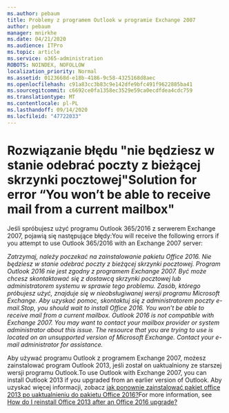 ```yaml
---
ms.author: pebaum
title: Problemy z programem Outlook w programie Exchange 2007
author: pebaum
manager: mnirkhe
ms.date: 04/21/2020
ms.audience: ITPro
ms.topic: article
ms.service: o365-administration
ROBOTS: NOINDEX, NOFOLLOW
localization_priority: Normal
ms.assetid: 0123668d-e18b-4186-9c58-4325168d8aec
ms.openlocfilehash: c91a83cc3b83c9e142dfe9bfc491f9622885ba41
ms.sourcegitcommit: c6692ce0fa1358ec3529e59ca0ecdfdea4cdc759
ms.translationtype: MT
ms.contentlocale: pl-PL
ms.lasthandoff: 09/14/2020
ms.locfileid: "47722033"
---
```

# <a name="solution-for-error-you-wont-be-able-to-receive-mail-from-a-current-mailbox"></a><span data-ttu-id="26a57-102">Rozwiązanie błędu "nie będziesz w stanie odebrać poczty z bieżącej skrzynki pocztowej"</span><span class="sxs-lookup"><span data-stu-id="26a57-102">Solution for error “You won’t be able to receive mail from a current mailbox"</span></span>
<span data-ttu-id="26a57-103">Jeśli spróbujesz użyć programu Outlook 365/2016 z serwerem Exchange 2007, pojawią się następujące błędy:</span><span class="sxs-lookup"><span data-stu-id="26a57-103">You will receive the following errors if you attempt to use Outlook 365/2016 with an Exchange 2007 server:</span></span>

<span data-ttu-id="26a57-104">*Zatrzymaj, należy poczekać na zainstalowanie pakietu Office 2016. Nie będziesz w stanie odebrać poczty z bieżącej skrzynki pocztowej. Program Outlook 2016 nie jest zgodny z programem Exchange 2007. Być może chcesz skontaktować się z dostawcą skrzynki pocztowej lub administratorem systemu w sprawie tego problemu. Zasób, którego próbujesz użyć, znajduje się w nieobsługiwanej wersji programu Microsoft Exchange. Aby uzyskać pomoc, skontaktuj się z administratorem poczty e-mail.*</span><span class="sxs-lookup"><span data-stu-id="26a57-104">*Stop, you should wait to install Office 2016. You won’t be able to receive mail from a current mailbox. Outlook 2016 is not compatible with Exchange 2007. You may want to contact your mailbox provider or system administrator about this issue. The resource that you are trying to use is located on an unsupported version of Microsoft Exchange. Contact your e-mail administrator for assistance.*</span></span>

<span data-ttu-id="26a57-105">Aby używać programu Outlook z programem Exchange 2007, możesz zainstalować program Outlook 2013, jeśli został on uaktualniony ze starszej wersji programu Outlook.</span><span class="sxs-lookup"><span data-stu-id="26a57-105">To use Outlook with Exchange 2007, you can install Outlook 2013 if you upgraded from an earlier version of Outlook.</span></span> <span data-ttu-id="26a57-106">Aby uzyskać więcej informacji, zobacz [jak ponownie zainstalować pakiet office 2013 po uaktualnieniu do pakietu Office 2016?](https://support.office.com/article/a6ca92f4-cbb4-4609-9fdb-f8d3dd6812f3)</span><span class="sxs-lookup"><span data-stu-id="26a57-106">For more information, see [How do I reinstall Office 2013 after an Office 2016 upgrade?](https://support.office.com/article/a6ca92f4-cbb4-4609-9fdb-f8d3dd6812f3)</span></span>